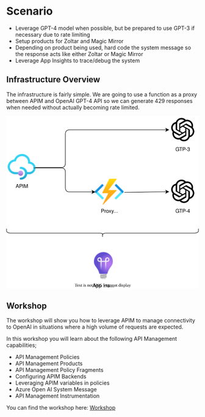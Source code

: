# Scenario
- Leverage GPT-4 model when possible, but be prepared to use GPT-3 if necessary due to rate limiting
- Setup products for Zoltar and Magic Mirror
- Depending on product being used, hard code the system message so the response acts like either Zoltar or Magic Mirror
- Leverage App Insights to trace/debug the system

## Infrastructure Overview
The infrastructure is fairly simple.  We are going to use a function as a proxy between APIM and OpenAI GPT-4 API so we can generate 429 responses when needed without actually becoming rate limited.

![Alt text](docs/img/scenariooverview.drawio.svg)

## Workshop
The workshop will show you how to leverage APIM to manage connectivity to OpenAI in situations where a high volume of requests are expected.

In this workshop you will learn about the following API Management capabilities;
- API Management Policies
- API Management Products
- API Management Policy Fragments
- Configuring APIM Backends
- Leveraging APIM variables in policies
- Azure Open AI System Message
- API Management Instrumentation

You can find the workshop here: [Workshop](docs/workshop.md)